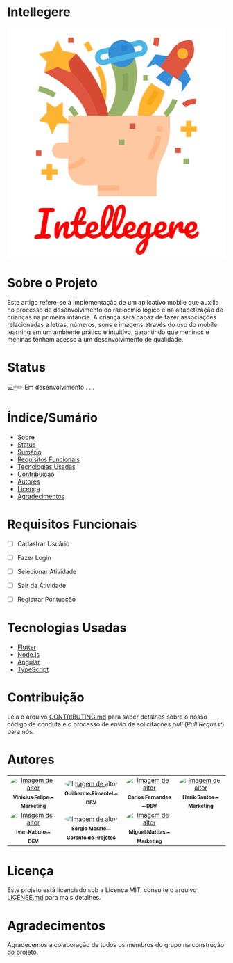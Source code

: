 # Intellegere


![Capa do Projeto](logo.svg)

# Sobre o Projeto

Este artigo refere-se à implementação de um aplicativo mobile que auxilia no processo de desenvolvimento do raciocínio lógico e na alfabetização de crianças na primeira
infância. A criança será capaz de fazer associações relacionadas a letras, números, sons e imagens através do uso do mobile learning em um ambiente prático e intuitivo, garantindo que meninos e meninas tenham acesso a um desenvolvimento de qualidade.

# Status

💻🖱✏ Em desenvolvimento . . .

# Índice/Sumário

* [Sobre](#sobre-o-projeto)
* [Status](#Status)
* [Sumário](#índice/sumário)
* [Requisitos Funcionais](#requisitos-funcionais)
* [Tecnologias Usadas](#tecnologias-usadas)
* [Contribuição](#contribuição)
* [Autores](#autores)
* [Licença](#licença)
* [Agradecimentos](#agradecimentos)


# Requisitos Funcionais 

- [ ] Cadastrar Usuário
- [ ] Fazer Login
- [ ] Selecionar Atividade
- [ ] Sair da Atividade
- [ ] Registrar Pontuação


# Tecnologias Usadas

- [Flutter](https://flutter.dev/)
- [Node.js](https://nodejs.org/en/)
- [Angular](https://angular.io/)
- [TypeScript](https://www.typescriptlang.org/)

# Contribuição

Leia o arquivo [CONTRIBUTING.md](CONTRIBUTING.md) para saber detalhes sobre o nosso código de conduta e o processo de envio de solicitações *pull* (*Pull Request*) para nós.

# Autores

<table>
  <tc>
    <td align="center"><a href="https://github.com/Vinicius-gif"><img style="border-radius: 50%;" src="https://avatars.githubusercontent.com/u/61997117?s=400&u=607bbdae8bf0bc6073491ffa95bea4c5b73b3d71&v=4" width="100px;" alt="Imagem de altor"/><br /><sub><b>Vinicius Felipe - Marketing</b></sub></a><br /></td>
</tc>
<tc>
    <td align="center"><a href="http://github.com/GuiPM001"><img style="border-radius: 50%;" src="https://avatars.githubusercontent.com/u/61996586?v=4" width="100px;" alt="Imagem de altor"/><br /><sub><b>Guilherme Pimentel - DEV</b></sub></a><br /></td>
</tc>
<tc>
    <td align="center"><a href="http://github.com/caelfernandes"><img style="border-radius: 50%;" src="https://avatars.githubusercontent.com/u/76973266?v=4" width="100px;" alt="Imagem de altor"/><br /><sub><b>Carlos Fernandes - DEV</b></sub></a><br /></td>
</tc>
<tc>
    <td align="center"><a href=""><img style="border-radius: 50%;" src="https://icons-for-free.com/iconfiles/png/512/avatar+person+profile+user+icon-1320086059654790795.png" width="100px;" alt="Imagem de altor"/><br /><sub><b>Herik Santos - Marketing</b></sub></a><br /></td>
</tc>
<tr>
    <td align="center"><a href=""><img style="border-radius: 50%;" src="https://icons-for-free.com/iconfiles/png/512/avatar+person+profile+user+icon-1320086059654790795.png" width="100px;" alt="Imagem de altor"/><br /><sub><b>Ivan Kabuto - DEV</b></sub></a><br /></td>

<tc>
    <td align="center"><a href=""><img style="border-radius: 50%;" src="https://icons-for-free.com/iconfiles/png/512/avatar+person+profile+user+icon-1320086059654790795.png" width="100px;" alt="Imagem de altor"/><br /><sub><b>Sergio Morato - Gerente de Projetos</b></sub></a><br /></td>
</tc>
<tc>
    <td align="center"><a href=""><img style="border-radius: 50%;" src="https://icons-for-free.com/iconfiles/png/512/avatar+person+profile+user+icon-1320086059654790795.png" width="100px;" alt="Imagem de altor"/><br /><sub><b>Miguel Mattias - Marketing</b></sub></a><br /></td>
</tc>
</tr>
</table>

# Licença

Este projeto está licenciado sob a Licença MIT,  consulte o arquivo [LICENSE.md](LICENSE) para mais detalhes.

# Agradecimentos

Agradecemos a colaboração de todos os membros do grupo na construção do projeto.
